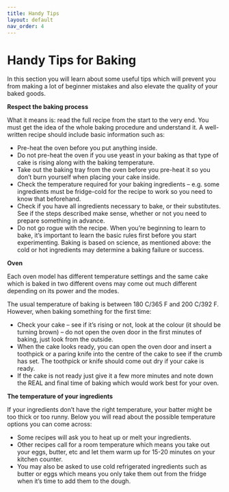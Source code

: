 ```yaml
---
title: Handy Tips
layout: default
nav_order: 4
---
```



<h1>Handy Tips for Baking</h1>


In this section you will learn about some useful tips which will prevent you from making a lot of beginner mistakes and also elevate the quality of your baked goods.

**Respect the baking process**

What it means is: read the full recipe from the start to the very end. You must get the idea of the whole baking procedure and understand it. A well-written recipe should include basic information such as:


-	Pre-heat the oven before you put anything inside.
-	Do not pre-heat the oven if you use yeast in your baking as that type of cake is rising along with the baking temperature.
-	Take out the baking tray from the oven before you pre-heat it so you don’t burn yourself when placing your cake inside.
-	Check the temperature required for your baking ingredients –  e.g. some ingredients must be fridge-cold for the recipe to work so you need to know that beforehand.
-	Check if you have all ingredients necessary to bake, or their substitutes. See if the steps described make sense, whether or not you need to prepare something in advance.
- Do not go rogue with the recipe. When you’re beginning to learn to bake, it’s important to learn the basic rules first before you start experimenting. Baking is based on science, as mentioned above: the cold or hot ingredients may determine a baking failure or success.


**Oven** 

Each oven model has different temperature settings and the same cake which is baked in two different ovens may come out much different depending on its power and the modes. 

The usual temperature of baking is between 180 C/365 F and 200 C/392 F. However, when baking something for the first time:

-	Check your cake – see if it’s rising or not, look at the colour (it should be turning brown) – do not open the oven door in the first minutes of baking, just look from the outside. 
-	When the cake looks ready, you can open the oven door and insert a toothpick or a paring knife into the centre of the cake to see if the crumb has set. The toothpick or knife should come out dry if your cake is ready.
-	If the cake is not ready just give it a few more minutes and note down the REAL and final time of baking which would work best for your oven.


**The temperature of your ingredients**

If your ingredients don’t have the right temperature, your batter might be too thick or too runny. Below you will read about the possible temperature options you can come across:

-	Some recipes will ask you to heat up or melt your ingredients.
-	Other recipes call for a room temperature which means you take out your eggs, butter, etc and let them warm up for 15-20 minutes on your kitchen counter.
-	You may also be asked to use cold refrigerated ingredients such as butter or eggs which means you only take them out from the fridge when it’s time to add them to the dough.
